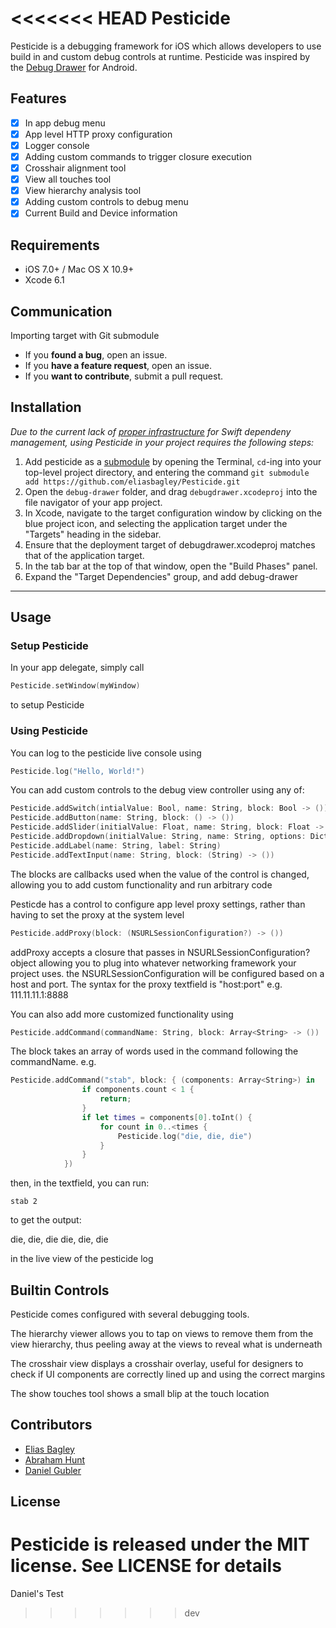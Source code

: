 <<<<<<< HEAD
Pesticide
================

Pesticide is a  debugging framework for iOS which allows developers to use build in and custom debug controls at runtime. Pesticide was inspired by the [Debug Drawer](https://github.com/JakeWharton/u2020) for Android.

## Features
- [x] In app debug menu
- [x] App level HTTP proxy configuration
- [x] Logger console
- [x] Adding custom commands to trigger closure execution
- [x] Crosshair alignment tool
- [x] View all touches tool
- [x] View hierarchy analysis tool
- [x] Adding custom controls to debug menu
- [x] Current Build and Device information

## Requirements

- iOS 7.0+ / Mac OS X 10.9+
- Xcode 6.1

## Communication

Importing target with Git submodule

- If you **found a bug**, open an issue.
- If you **have a feature request**, open an issue.
- If you **want to contribute**, submit a pull request.

## Installation

_Due to the current lack of [proper infrastructure](http://cocoapods.org) for Swift dependeny management, using Pesticide in your project requires the following steps:_

1. Add pesticide as a [submodule](http://git-scm.com/docs/git-submodule) by opening the Terminal, `cd`-ing into your top-level project directory, and entering the command `git submodule add https://github.com/eliasbagley/Pesticide.git`
2. Open the `debug-drawer` folder, and drag `debugdrawer.xcodeproj` into the file navigator of your app project.
3. In Xcode, navigate to the target configuration window by clicking on the blue project icon, and selecting the application target under the "Targets" heading in the sidebar.
4. Ensure that the deployment target of debugdrawer.xcodeproj matches that of the application target.
5. In the tab bar at the top of that window, open the "Build Phases" panel.
6. Expand the "Target Dependencies" group, and add debug-drawer

---

## Usage

### Setup Pesticide

In your app delegate, simply call
```swift
Pesticide.setWindow(myWindow)
```
to setup Pesticide

### Using Pesticide

You can log to the pesticide live console using
```swift
Pesticide.log("Hello, World!")
```

You can add custom controls to the debug view controller using any of:

```swift
Pesticide.addSwitch(intialValue: Bool, name: String, block: Bool -> ())
Pesticide.addButton(name: String, block: () -> ())
Pesticide.addSlider(initialValue: Float, name: String, block: Float -> ())
Pesticide.addDropdown(initialValue: String, name: String, options: Dictionary<String,AnyObject>, block: (option: AnyObject) -> ())
Pesticide.addLabel(name: String, label: String)
Pesticide.addTextInput(name: String, block: (String) -> ())
```

The blocks are callbacks used when the value of the control is changed, allowing you to add custom functionality and run arbitrary code


Pesticde has a control to configure app level proxy settings, rather than having to set the proxy at the system level

```swift
Pesticide.addProxy(block: (NSURLSessionConfiguration?) -> ())
```
addProxy accepts a closure that passes in NSURLSessionConfiguration? object allowing you to plug into whatever networking framework your project uses.
the NSURLSessionConfiguration will be configured based on a host and port. The syntax for the proxy textfield is "host:port"
e.g.
111.11.11.1:8888

You can also add more customized functionality using
```swift
Pesticide.addCommand(commandName: String, block: Array<String> -> ())
```
The block takes an array of words used in the command following the commandName. e.g.
```swift
Pesticide.addCommand("stab", block: { (components: Array<String>) in
                if components.count < 1 {
                    return;
                }
                if let times = components[0].toInt() {
                    for count in 0..<times {
                        Pesticide.log("die, die, die")
                    }
                }
            })
```
then, in the textfield, you can run:
```
stab 2
```
to get the output:

die, die, die
die, die, die

in the live view of the pesticide log

## Builtin Controls

Pesticide comes configured with several debugging tools.

The hierarchy viewer allows you to tap on views to remove them from the view hierarchy, thus peeling away at the views to reveal what is underneath

The crosshair view displays a crosshair overlay, useful for designers to check if UI components are correctly lined up and using the correct margins

The show touches tool shows a small blip at the touch location


## Contributors

- [Elias Bagley](http://github.com/eliasbagley)
- [Abraham Hunt](http://github.com/abrahamhunt)
- [Daniel Gubler](http://github.com/apollinis)

## License

Pesticide is released under the MIT license. See LICENSE for details
=======
Daniel's Test
>>>>>>> dev
